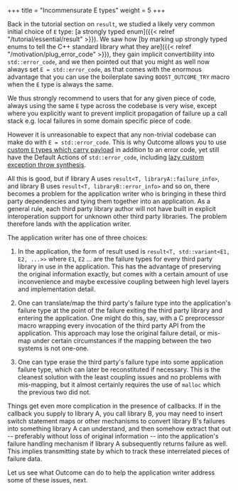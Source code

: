 +++
title = "Incommensurate E types"
weight = 5
+++

Back in the tutorial section on `result`, we studied a likely very common
initial choice of `E` type: [a strongly typed enum]({{< relref "/tutorial/essential/result" >}}).
We saw how [by marking up strongly typed enums to tell the C++ standard library
what they are]({{< relref "/motivation/plug_error_code" >}}), they gain implicit convertibility into `std::error_code`, and we
then pointed out that you might as well now always set `E = std::error_code`, as that
comes with the enormous advantage that you can use the boilerplate saving
`BOOST_OUTCOME_TRY` macro when the `E` type is always the same.

We thus strongly recommend to users that for any given piece of code, always
using the same `E` type across the codebase is very wise, except where you explicitly want
to prevent implicit propagation of failure up a call stack e.g. local failures in
some domain specific piece of code.

However it is unreasonable to expect that any non-trivial codebase can make do
with `E = std::error_code`. This is why Outcome allows you to use [custom `E`
types which carry payload](../../payload) in addition to an error code, yet
still have the Default Actions of `std::error_code`, including [lazy custom exception
throw synthesis](../../payload/copy_file3).

All this is good, but if library A uses `result<T, libraryA::failure_info>`,
and library B uses `result<T, libraryB::error_info>` and so on, there becomes
a problem for the application writer who is bringing in these third party
dependencies and tying them together into an application. As a general rule,
each third party library author will not have built in explicit interoperation
support for unknown other third party libraries. The problem therefore lands
with the application writer.

The application writer has one of three choices:

1. In the application, the form of result used is `result<T, std::variant<E1, E2, ...>>`
where `E1`, `E2` ... are the failure types for every third party library
in use in the application. This has the advantage of preserving the original
information exactly, but comes with a certain amount of use inconvenience
and maybe excessive coupling between high level layers and implementation detail.

2. One can translate/map the third party's failure type into the application's
failure type at the point of the failure
exiting the third party library and entering the application. One might do
this, say, with a C preprocessor macro wrapping every invocation of the third
party API from the application. This approach may lose the original failure detail,
or mis-map under certain circumstances if the mapping between the two systems
is not one-one.

3. One can type erase the third party's failure type into some application
failure type, which can later be reconstituted if necessary. This is the cleanest
solution with the least coupling issues and no problems with mis-mapping, but
it almost certainly requires the use of `malloc` which the previous two did not.


Things get even more complication in the presence of callbacks. If in the
callback you supply to library A, you call library B, you may need to insert
switch statement maps or other mechanisms to convert library B's failures into
something library A can understand, and then somehow extract that out -- preferably
without loss of original information -- into the application's failure handling
mechanism if library A subsequently returns failure as well. This implies
transmitting state by which to track these interrelated pieces of failure data.

Let us see what Outcome can do to help the application writer address some of these
issues, next.

